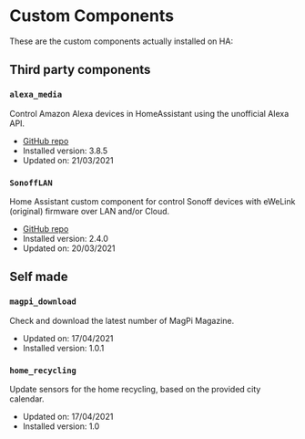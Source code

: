 # Custom Components

These are the custom components actually installed on HA:

## Third party components

### `alexa_media`

Control Amazon Alexa devices in HomeAssistant using the unofficial Alexa API.

* [GitHub repo](https://github.com/custom-components/alexa_media_player)
* Installed version: 3.8.5
* Updated on: 21/03/2021

### `SonoffLAN`

Home Assistant custom component for control Sonoff devices with eWeLink (original) firmware over LAN and/or Cloud.

* [GitHub repo](https://github.com/AlexxIT/SonoffLAN)
* Installed version: 2.4.0
* Updated on: 20/03/2021

## Self made

### `magpi_download`

Check and download the latest number of MagPi Magazine.

* Updated on: 17/04/2021
* Installed version: 1.0.1

### `home_recycling`

Update sensors for the home recycling, based on the provided city calendar.

* Updated on: 17/04/2021
* Installed version: 1.0
